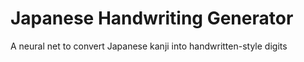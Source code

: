 # Japanese Handwriting Generator
A neural net to convert Japanese kanji into handwritten-style digits

